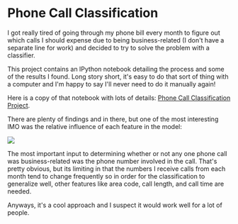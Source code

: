 # Phone Call Classification

I got really tired of going through my phone bill every month to figure out which calls I should expense due to being business-related (I don't have a separate line for work) and decided to try to solve the problem with a classifier.

This project contains an IPython notebook detailing the process and some of the results I found.  Long story short, it's easy to do that sort of thing with a computer and I'm happy to say I'll never need to do it manually again!

Here is a copy of that notebook with lots of details:
[Phone Call Classification Project](https://rawgit.com/eric-czech/portfolio/master/demonstrative/python/phone_bills/phone_bills.html).

There are plenty of findings and in there, but one of the most interesting IMO was the relative influence of each feature in the model:

<img src="https://rawgit.com/eric-czech/portfolio/master/demonstrative/python/phone_bills/feature_importance.png"/>

The most important input to determining whether or not any one phone call was business-related was the phone number involved in the call.  That's pretty obvious, but its limiting in that the numbers I receive calls from each month tend to change frequently so in order for the classification to generalize well, other features like area code, call length, and call time are needed.

Anyways, it's a cool approach and I suspect it would work well for a lot of people.
